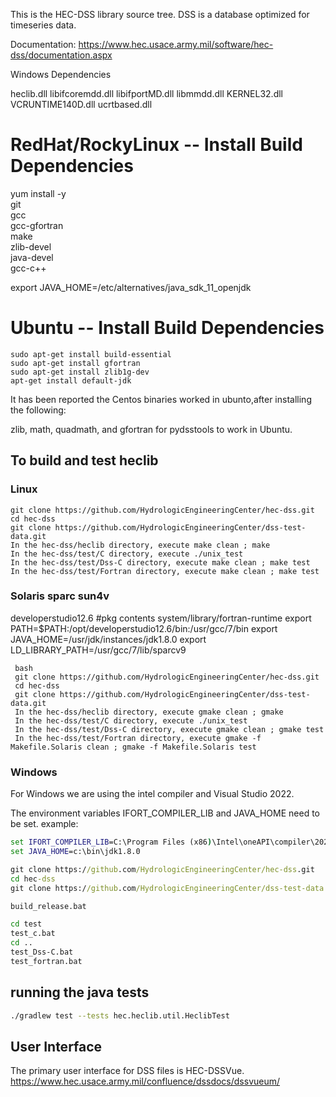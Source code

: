 
This is the HEC-DSS library source tree.  DSS is a database optimized for timeseries data.  


Documentation:  https://www.hec.usace.army.mil/software/hec-dss/documentation.aspx



Windows Dependencies

heclib.dll 
    libifcoremdd.dll
    libifportMD.dll
    libmmdd.dll
    KERNEL32.dll
    VCRUNTIME140D.dll
    ucrtbased.dll



# RedHat/RockyLinux -- Install Build Dependencies

yum install -y \
     git \
     gcc \
     gcc-gfortran \
     make \
     zlib-devel \
     java-devel \
	 gcc-c++

export JAVA_HOME=/etc/alternatives/java_sdk_11_openjdk


# Ubuntu -- Install Build Dependencies

```
sudo apt-get install build-essential
sudo apt-get install gfortran
sudo apt-get install zlib1g-dev
apt-get install default-jdk
```

It has been reported the Centos binaries worked in ubunto,after installing the following:

zlib, math, quadmath, and gfortran for pydsstools to work in Ubuntu.


## To build and test heclib

### Linux 
```
git clone https://github.com/HydrologicEngineeringCenter/hec-dss.git
cd hec-dss
git clone https://github.com/HydrologicEngineeringCenter/dss-test-data.git
In the hec-dss/heclib directory, execute make clean ; make
In the hec-dss/test/C directory, execute ./unix_test
In the hec-dss/test/Dss-C directory, execute make clean ; make test
In the hec-dss/test/Fortran directory, execute make clean ; make test

```

### Solaris sparc sun4v  

developerstudio12.6 
#pkg contents system/library/fortran-runtime
export PATH=$PATH:/opt/developerstudio12.6/bin:/usr/gcc/7/bin
export JAVA_HOME=/usr/jdk/instances/jdk1.8.0
export LD_LIBRARY_PATH=/usr/gcc/7/lib/sparcv9

```
 bash
 git clone https://github.com/HydrologicEngineeringCenter/hec-dss.git
 cd hec-dss
 git clone https://github.com/HydrologicEngineeringCenter/dss-test-data.git
 In the hec-dss/heclib directory, execute gmake clean ; gmake
 In the hec-dss/test/C directory, execute ./unix_test
 In the hec-dss/test/Dss-C directory, execute gmake clean ; gmake test
 In the hec-dss/test/Fortran directory, execute gmake -f Makefile.Solaris clean ; gmake -f Makefile.Solaris test

```

### Windows

For Windows we are using the intel compiler and Visual Studio 2022.


The environment variables IFORT_COMPILER_LIB and JAVA_HOME need to be set.
example: 

```cmd
set IFORT_COMPILER_LIB=C:\Program Files (x86)\Intel\oneAPI\compiler\2024.2\lib
set JAVA_HOME=c:\bin\jdk1.8.0

git clone https://github.com/HydrologicEngineeringCenter/hec-dss.git
cd hec-dss
git clone https://github.com/HydrologicEngineeringCenter/dss-test-data.git

build_release.bat 

cd test
test_c.bat
cd ..
test_Dss-C.bat
test_fortran.bat


```

## running the java tests

```bash
./gradlew test --tests hec.heclib.util.HeclibTest
```




## User Interface
The primary user interface for DSS files is HEC-DSSVue.
https://www.hec.usace.army.mil/confluence/dssdocs/dssvueum/


